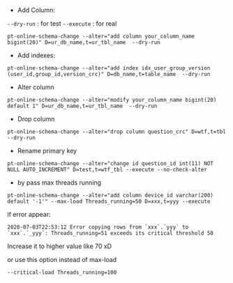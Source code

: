 -  Add Column: 

```--dry-run``` : for test
```--execute``` : for real

```
pt-online-schema-change --alter="add column your_column_name bigint(20)" D=ur_db_name,t=ur_tbl_name  --dry-run
```

- Add indexes:

```
pt-online-schema-change --alter="add index idx_user_group_version (user_id,group_id,version_crc)" D=db_name,t=table_name  --dry-run
```

- Alter column
```
pt-online-schema-change --alter="modify your_column_name bigint(20) default 1" D=ur_db_name,t=ur_tbl_name  --dry-run
```

- Drop column
```
pt-online-schema-change --alter="drop column question_crc" D=wtf,t=tbl --dry-run
```

- Rename primary key
```
pt-online-schema-change --alter="change id question_id int(11) NOT NULL AUTO_INCREMENT" D=test,t=wtf_tbl --execute --no-check-alter
```

- by pass max threads running
```
pt-online-schema-change --alter="add column device_id varchar(200) default '-1'" --max-load Threads_running=50 D=xxx,t=yyy --execute
```

if error appear:
```
2020-07-03T22:53:12 Error copying rows from `xxx`.`yyy` to `xxx`.`_yyy`: Threads_running=51 exceeds its critical threshold 50
```
Increase it to higher value like 70 xD

or use this option instead of max-load
```
--critical-load Threads_running=100
```
